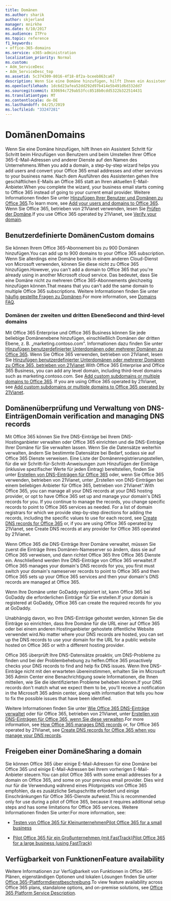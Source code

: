 ```yaml
---
title: Domänen
ms.author: sharik
author: skjerland
manager: mnirkhe
ms.date: 6/10/2017
ms.audience: ITPro
ms.topic: reference
f1_keywords:
- office-365-domains
ms.service: o365-administration
localization_priority: Normal
ms.custom:
- Adm_ServiceDesc
- Adm_ServiceDesc_top
ms.assetid: 5c374309-8016-4f18-8f2a-bceeb863ca67
description: Wenn Sie eine Domäne hinzufügen, hilft Ihnen ein Assistent Schritt für Schritt beim Hinzufügen von Benutzern und beim Umstellen Ihrer Office 365-E-Mail-Adressen und anderer Dienste auf den Namen des Unternehmens. Nach dem Ausführen des Assistenten gehen Ihre geschäftlichen E-Mails an Office 365 statt an Ihren aktuellen E-Mail-Anbieter. Weitere Informationen finden Sie unter Hinzufügen Ihrer Benutzer und Domänen zu Office 365. Wenn Sie Office 365, betrieben von 21Vianet, verwenden, finden Sie weitere Informationen unter Überprüfen Ihrer Domäne.
ms.openlocfilehash: 1dc6d23afea52dd292d97b414e5b491d6d332dd7
ms.sourcegitcommit: 830694c729ab53fcc8518b0cdd5322b322514431
ms.translationtype: MT
ms.contentlocale: de-DE
ms.lasthandoff: 04/25/2019
ms.locfileid: "33247281"
---
```

# <a name="domains"></a><span data-ttu-id="d187b-106">Domänen</span><span class="sxs-lookup"><span data-stu-id="d187b-106">Domains</span></span>

<span data-ttu-id="d187b-107">Wenn Sie eine Domäne hinzufügen, hilft Ihnen ein Assistent Schritt für Schritt beim Hinzufügen von Benutzern und beim Umstellen Ihrer Office 365-E-Mail-Adressen und anderer Dienste auf den Namen des Unternehmens.</span><span class="sxs-lookup"><span data-stu-id="d187b-107">When you add a domain, a step-by-step wizard helps you add users and convert your Office 365 email addresses and other services to your business name.</span></span> <span data-ttu-id="d187b-108">Nach dem Ausführen des Assistenten gehen Ihre geschäftlichen E-Mails an Office 365 statt an Ihren aktuellen E-Mail-Anbieter.</span><span class="sxs-lookup"><span data-stu-id="d187b-108">When you complete the wizard, your business email starts coming to Office 365 instead of going to your current email provider.</span></span> <span data-ttu-id="d187b-109">Weitere Informationen finden Sie unter [Hinzufügen Ihrer Benutzer und Domänen zu Office 365](https://support.office.com/article/6383f56d-3d09-4dcb-9b41-b5f5a5efd611).</span><span class="sxs-lookup"><span data-stu-id="d187b-109">To learn more, see [Add your users and domains to Office 365](https://support.office.com/article/6383f56d-3d09-4dcb-9b41-b5f5a5efd611).</span></span> <span data-ttu-id="d187b-110">Wenn Sie Office 365, betrieben von 21Vianet verwenden, lesen Sie [Prüfen der Domäne](http://go.microsoft.com/fwlink/?LinkID=733344&amp;clcid=0x409).</span><span class="sxs-lookup"><span data-stu-id="d187b-110">If you use Office 365 operated by 21Vianet, see [Verify your domain](http://go.microsoft.com/fwlink/?LinkID=733344&amp;clcid=0x409).</span></span>
  
## <a name="custom-domains"></a><span data-ttu-id="d187b-111">Benutzerdefinierte Domänen</span><span class="sxs-lookup"><span data-stu-id="d187b-111">Custom domains</span></span>
<span data-ttu-id="d187b-112"><a name="BKMK_CustomDomains"> </a></span><span class="sxs-lookup"><span data-stu-id="d187b-112"></span></span>

<span data-ttu-id="d187b-113">Sie können Ihrem Office 365-Abonnement bis zu 900 Domänen hinzufügen.</span><span class="sxs-lookup"><span data-stu-id="d187b-113">You can add up to 900 domains to your Office 365 subscription.</span></span> <span data-ttu-id="d187b-114">Wenn Sie allerdings eine Domäne bereits in einem anderen Cloud-Dienst von Microsoft verwenden, können Sie diese nicht zu Office 365 hinzufügen.</span><span class="sxs-lookup"><span data-stu-id="d187b-114">However, you can't add a domain to Office 365 that you're already using in another Microsoft cloud service.</span></span> <span data-ttu-id="d187b-115">Das bedeutet, dass Sie eine Domäne nicht zu mehreren Office 365-Abonnements gleichzeitig hinzufügen können.</span><span class="sxs-lookup"><span data-stu-id="d187b-115">That means that you can't add the same domain to multiple Office 365 subscriptions.</span></span> <span data-ttu-id="d187b-116">Weitere Informationen finden Sie unter [häufig gestellte Fragen zu Domänen](https://support.office.com/en-us/article/Domains-FAQ-1272bad0-4bd4-4796-8005-67d6fb3afc5a).</span><span class="sxs-lookup"><span data-stu-id="d187b-116">For more information, see [Domains FAQ](https://support.office.com/en-us/article/Domains-FAQ-1272bad0-4bd4-4796-8005-67d6fb3afc5a).</span></span>
  
### <a name="second-and-third-level-domains"></a><span data-ttu-id="d187b-117">Domänen der zweiten und dritten Ebene</span><span class="sxs-lookup"><span data-stu-id="d187b-117">Second and third-level domains</span></span>
<span data-ttu-id="d187b-118"><a name="BKMK_SecondAndThirdLevelDomains"> </a></span><span class="sxs-lookup"><span data-stu-id="d187b-118"></span></span>

<span data-ttu-id="d187b-p104">Mit Office 365 Enterprise und Office 365 Business können Sie jede beliebige Domänenebene hinzufügen, einschließlich Domänen der dritten Ebene, z. B. „marketing.contoso.com". Informationen dazu finden Sie unter [Hinzufügen benutzerdefinierter Unterdomänen oder mehrerer Domänen zu Office 365](http://go.microsoft.com/fwlink/?LinkID=733345&amp;clcid=0x409). Wenn Sie Office 365 verwenden, betrieben von 21Vianet, lesen Sie [Hinzufügen benutzerdefinierter Unterdomänen oder mehrerer Domänen zu Office 365, betrieben von 21Vianet](http://go.microsoft.com/fwlink/?LinkID=733346&amp;clcid=0x409).</span><span class="sxs-lookup"><span data-stu-id="d187b-p104">With Office 365 Enterprise and Office 365 Business, you can add any level domain, including third-level domains such as marketing.contoso.com. See [Add custom subdomains or multiple domains to Office 365](http://go.microsoft.com/fwlink/?LinkID=733345&amp;clcid=0x409). If you are using Office 365 operated by 21Vianet, see [Add custom subdomains or multiple domains to Office 365 operated by 21Vianet](http://go.microsoft.com/fwlink/?LinkID=733346&amp;clcid=0x409).</span></span>
  
## <a name="domain-verification-and-managing-dns-records"></a><span data-ttu-id="d187b-122">Domänenüberprüfung und Verwaltung von DNS-Einträgen</span><span class="sxs-lookup"><span data-stu-id="d187b-122">Domain verification and managing DNS records</span></span>
<span data-ttu-id="d187b-123"><a name="BKMK_ManagingDNSRecords"> </a></span><span class="sxs-lookup"><span data-stu-id="d187b-123"></span></span>

<span data-ttu-id="d187b-p105">Mit Office 365 können Sie Ihre DNS-Einträge bei Ihrem DNS-Hostinganbieter verwalten oder Office 365 einrichten und die DNS-Einträge Ihrer Domäne für Sie verwalten lassen. Wenn Sie die Datensätze weiterhin verwalten, ändern Sie bestimmte Datensätze bei Bedarf, sodass sie auf Office 365 Dienste verweisen. Eine Liste der Domänenregistrierungsstellen, für die wir Schritt-für-Schritt-Anweisungen zum Hinzufügen der Einträge (inklusive spezifischer Werte für jeden Eintrag) bereitstellen, finden Sie unter [Erstellen von DNS-Einträgen für Office 365](https://go.microsoft.com/fwlink/p/?LinkID=270173) oder, wenn Sie Office 365 verwenden, betrieben von 21Vianet, unter „Erstellen von DNS-Einträgen bei einem beliebigen Anbieter für Office 365, betrieben von 21Vianet".</span><span class="sxs-lookup"><span data-stu-id="d187b-p105">With Office 365, you can manage all your DNS records at your DNS hosting provider, or opt to have Office 365 set up and manage your domain's DNS records for you. If you continue to manage the records, you change specific records to point to Office 365 services as needed. For a list of domain registrars for which we provide step-by-step directions for adding the records, including the specific values to use for each record, see [Create DNS records for Office 365](https://go.microsoft.com/fwlink/p/?LinkID=270173) or, if you are using Office 365 operated by 21Vianet, see Create DNS records at any provider for Office 365 operated by 21Vianet.</span></span> 
  
<span data-ttu-id="d187b-127">Wenn Office 365 die DNS-Einträge Ihrer Domäne verwaltet, müssen Sie zuerst die Einträge Ihres Domänen-Nameserver so ändern, dass sie auf Office 365 verweisen, und dann richtet Office 365 Ihre Office 365 Dienste ein. Anschließend werden Ihre DNS-Einträge von Office 365 verwaltet.</span><span class="sxs-lookup"><span data-stu-id="d187b-127">If Office 365 manages your domain's DNS records for you, you first must switch your domain's nameserver records to point to Office 365 and then Office 365 sets up your Office 365 services and then your domain's DNS records are managed at Office 365.</span></span>
  
<span data-ttu-id="d187b-128">Wenn Ihre Domäne unter GoDaddy registriert ist, kann Office 365 bei GoDaddy die erforderlichen Einträge für Sie erstellen.</span><span class="sxs-lookup"><span data-stu-id="d187b-128">If your domain is registered at GoDaddy, Office 365 can create the required records for you at GoDaddy.</span></span> 
  
<span data-ttu-id="d187b-129">Unabhängig davon, wo Ihre DNS-Einträge gehostet werden, können Sie die Einträge so einrichten, dass Ihre Domäne für die URL einer auf Office 365 oder bei einem anderen Hostinganbieter gehostete öffentliche Website verwendet wird.</span><span class="sxs-lookup"><span data-stu-id="d187b-129">No matter where your DNS records are hosted, you can set up the DNS records to use your domain for the URL for a public website hosted on Office 365 or with a different hosting provider.</span></span> 
  
<span data-ttu-id="d187b-130">Office 365 überprüft Ihre DNS-Datensätze proaktiv, um DNS-Probleme zu finden und bei der Problembehebung zu helfen.</span><span class="sxs-lookup"><span data-stu-id="d187b-130">Office 365 proactively checks your DNS records to find and help fix DNS issues.</span></span> <span data-ttu-id="d187b-131">Wenn Ihre DNS-Einträge nicht mit den erwarteten übereinstimmen, erhalten Sie im Microsoft 365 Admin Center eine Benachrichtigung sowie Informationen, die Ihnen mitteilen, wie Sie die identifizierten Probleme beheben können.</span><span class="sxs-lookup"><span data-stu-id="d187b-131">If your DNS records don't match what we expect them to be, you'll receive a notification in the Microsoft 365 admin center, along with information that tells you how to fix the possible issues that have been identified.</span></span>
  
<span data-ttu-id="d187b-132">Weitere Informationen finden Sie unter [Wie Office 365 DNS-Einträge verwaltet](https://go.microsoft.com/fwlink/p/?LinkID=270144) oder für Office 365, betrieben von 21Vianet, unter [Erstellen von DNS-Einträgen für Office 365, wenn Sie diese verwalten](http://go.microsoft.com/fwlink/?LinkID=817326&amp;clcid=0x409).</span><span class="sxs-lookup"><span data-stu-id="d187b-132">For more information, see [How Office 365 manages DNS records](https://go.microsoft.com/fwlink/p/?LinkID=270144) or, for Office 365 operated by 21Vianet, see [Create DNS records for Office 365 when you manage your DNS records](http://go.microsoft.com/fwlink/?LinkID=817326&amp;clcid=0x409).</span></span>
  
## <a name="sharing-a-domain"></a><span data-ttu-id="d187b-133">Freigeben einer Domäne</span><span class="sxs-lookup"><span data-stu-id="d187b-133">Sharing a domain</span></span>
<span data-ttu-id="d187b-134"><a name="BKMK_ManagingDNSRecords"> </a></span><span class="sxs-lookup"><span data-stu-id="d187b-134"></span></span>

<span data-ttu-id="d187b-135">Sie können Office 365 über einige E-Mail-Adressen für eine Domäne bei Office 365 und einige E-Mail-Adressen bei Ihrem vorherigen E-Mail-Anbieter steuern.</span><span class="sxs-lookup"><span data-stu-id="d187b-135">You can pilot Office 365 with some email addresses for a domain on Office 365, and some on your previous email provider.</span></span> <span data-ttu-id="d187b-136">Dies wird nur für die Verwendung während eines Pilotprojekts von Office 365 empfohlen, da es zusätzliche Setupschritte erfordert und einige Einschränkungen für Office 365-Dienste aufweist.</span><span class="sxs-lookup"><span data-stu-id="d187b-136">This is recommended only for use during a pilot of Office 365, because it requires additional setup steps and has some limitations for Office 365 services.</span></span> <span data-ttu-id="d187b-137">Weitere Informationen finden Sie unter:</span><span class="sxs-lookup"><span data-stu-id="d187b-137">For more information, see:</span></span>
  
- [<span data-ttu-id="d187b-138">Testen von Office 365 für Kleinunternehmen</span><span class="sxs-lookup"><span data-stu-id="d187b-138">Pilot Office 365 for a small business</span></span>](https://support.office.com/article/39cee536-6a03-40cf-b9c1-f301bb6001d7)
    
- [<span data-ttu-id="d187b-139">Pilot Office 365 für ein Großunternehmen (mit FastTrack)</span><span class="sxs-lookup"><span data-stu-id="d187b-139">Pilot Office 365 for a large business (using FastTrack)</span></span>](https://fasttrack.office.com/onboard)
    
## <a name="feature-availability"></a><span data-ttu-id="d187b-140">Verfügbarkeit von Funktionen</span><span class="sxs-lookup"><span data-stu-id="d187b-140">Feature availability</span></span>
<span data-ttu-id="d187b-141"><a name="BKMK_ManagingDNSRecords"> </a></span><span class="sxs-lookup"><span data-stu-id="d187b-141"></span></span>

<span data-ttu-id="d187b-142">Weitere Informationen zur Verfügbarkeit von Funktionen in Office 365-Plänen, eigenständigen Optionen und lokalen Lösungen finden Sie unter [Office 365-Plattformdienstbeschreibung](https://technet.microsoft.com/en-us/library/office-365-platform-service-description.aspx).</span><span class="sxs-lookup"><span data-stu-id="d187b-142">To view feature availability across Office 365 plans, standalone options, and on-premise solutions, see [Office 365 Platform Service Description](https://technet.microsoft.com/en-us/library/office-365-platform-service-description.aspx).</span></span>
  

